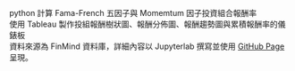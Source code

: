python 計算 Fama-French 五因子與 Momemtum 因子投資組合報酬率  
使用 Tableau 製作投組報酬樹狀圖、報酬分佈圖、報酬趨勢圖與累積報酬率的儀錶板  
資料來源為 FinMind 資料庫，詳細內容以 Jupyterlab 撰寫並使用 [GitHub Page](https://tarocity.github.io/Fama_factor.html) 呈現。
